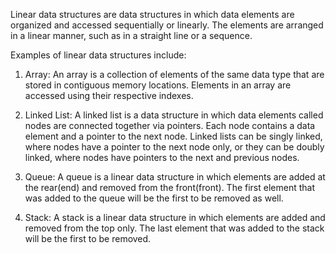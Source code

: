 

Linear data structures are data structures in which data elements are organized and accessed sequentially or linearly. The elements are arranged in a linear manner, such as in a straight line or a sequence.

Examples of linear data structures include:

1. Array: An array is a collection of elements of the same data type that are stored in contiguous memory locations. Elements in an array are accessed using their respective indexes. 

2. Linked List: A linked list is a data structure in which data elements called nodes are connected together via pointers. Each node contains a data element and a pointer to the next node. Linked lists can be singly linked, where nodes have a pointer to the next node only, or they can be doubly linked, where nodes have pointers to the next and previous nodes. 

3. Queue: A queue is a linear data structure in which elements are added at the rear(end) and removed from the front(front). The first element that was added to the queue will be the first to be removed as well. 

4. Stack: A stack is a linear data structure in which elements are added and removed from the top only. The last element that was added to the stack will be the first to be removed.
